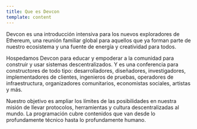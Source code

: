 ```yaml
---
title: Que es Devcon
template: content
---
```


Devcon es una introducción intensiva para los nuevos exploradores de Ethereum, una reunión familiar global para aquellos que ya forman parte de nuestro ecosistema y una fuente de energía y creatividad para todos.

Hospedamos Devcon para educar y empoderar a la comunidad para construir y usar sistemas descentralizados. Y es una conferencia para constructores de todo tipo: desarrolladores, diseñadores, investigadores, implementadores de clientes, ingenieros de pruebas, operadores de infraestructura, organizadores comunitarios, economistas sociales, artistas y más.

Nuestro objetivo es ampliar los límites de las posibilidades en nuestra misión de llevar protocolos, herramientas y cultura descentralizadas al mundo. La programación cubre contenidos que van desde lo profundamente técnico hasta lo profundamente humano.
